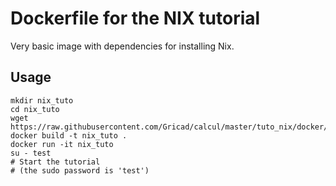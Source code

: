 Dockerfile for the NIX tutorial
===============================

Very basic image with dependencies for installing Nix.

Usage
-----
    mkdir nix_tuto
    cd nix_tuto
    wget https://raw.githubusercontent.com/Gricad/calcul/master/tuto_nix/docker/debian_nix_tuto/Dockerfile
    docker build -t nix_tuto .
    docker run -it nix_tuto
    su - test
    # Start the tutorial
    # (the sudo password is 'test')

